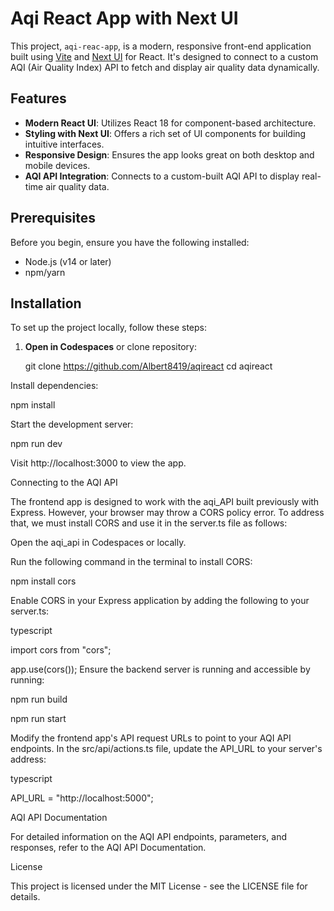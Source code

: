 # Aqi React App with Next UI

This project, `aqi-reac-app`, is a modern, responsive front-end application built using [Vite](https://vitejs.dev/) and [Next UI](https://nextui.org/react) for React. It's designed to connect to a custom AQI (Air Quality Index) API to fetch and display air quality data dynamically.

## Features

- **Modern React UI**: Utilizes React 18 for component-based architecture.
- **Styling with Next UI**: Offers a rich set of UI components for building intuitive interfaces.
- **Responsive Design**: Ensures the app looks great on both desktop and mobile devices.
- **AQI API Integration**: Connects to a custom-built AQI API to display real-time air quality data.

## Prerequisites

Before you begin, ensure you have the following installed:

- Node.js (v14 or later)
- npm/yarn

## Installation

To set up the project locally, follow these steps:

1. **Open in Codespaces** or clone repository:

   
   git clone https://github.com/Albert8419/aqireact
   cd aqireact

Install dependencies:

npm install

Start the development server:


npm run dev

Visit http://localhost:3000 to view the app.

Connecting to the AQI API

The frontend app is designed to work with the aqi_API built previously with Express. However, your browser may throw a CORS policy error. To address that, we must install CORS and use it in the server.ts file as follows:

Open the aqi_api in Codespaces or locally.

Run the following command in the terminal to install CORS:


npm install cors

Enable CORS in your Express application by adding the following to your server.ts:

typescript

import cors from "cors";

app.use(cors());
Ensure the backend server is running and accessible by running:

npm run build

npm run start

Modify the frontend app's API request URLs to point to your AQI API endpoints. In the src/api/actions.ts file, update the API_URL to your server's address:

typescript

API_URL = "http://localhost:5000";

AQI API Documentation

For detailed information on the AQI API endpoints, parameters, and responses, refer to the AQI API Documentation.

License

This project is licensed under the MIT License - see the LICENSE file for details.